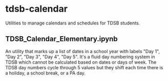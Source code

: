 # tdsb-calendar
Utilities to manage calendars and schedules for TDSB students.

## TDSB_Calendar_Elementary.ipynb
An utility that marks up a list of dates in a school year with labels "Day 1", "Day 2", "Day 3", "Day 4", "Day 5". It's a fluid day numbering system in TDSB which cannot be calculated based on dates or days of week. The TDSB day numbers cycle through 5 values but they shift each time there is a holiday, a school break, or a PA day. 
